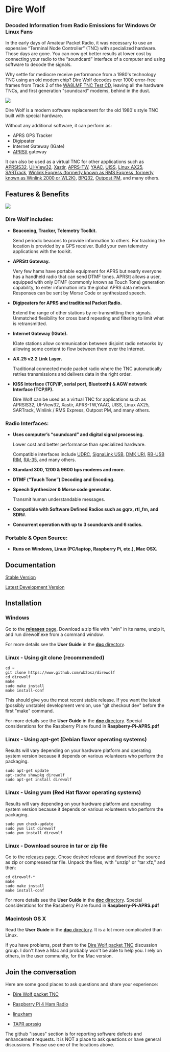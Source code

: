 
# Dire Wolf #

### Decoded Information from Radio Emissions for Windows Or Linux Fans ###

In the early days of Amateur Packet Radio, it was necessary to use an expensive “Terminal Node Controller” (TNC) with specialized hardware.  Those days are gone.  You can now get better results at lower cost by connecting your radio to the “soundcard” interface of a computer and using software to decode the signals.

Why settle for mediocre receive performance from a 1980's technology  TNC using an old modem chip?   Dire Wolf decodes over 1000 error-free frames from Track 2 of the [WA8LMF TNC Test CD](https://github.com/wb2osz/direwolf/tree/dev/doc/WA8LMF-TNC-Test-CD-Results.pdf), leaving all the hardware TNCs, and first generation "soundcard" modems, behind in the dust.

![](tnc-test-cd-results.png)

 
Dire Wolf is a modern software replacement for the old 1980's style TNC built with special hardware.

Without any additional software, it can perform as:

 - APRS GPS Tracker
 - Digipeater
 - Internet Gateway (IGate)
- [APRStt](http://www.aprs.org/aprstt.html) gateway


It can also be used as a virtual TNC for other applications such as [APRSIS32](http://aprsisce.wikidot.com/), [UI-View32](http://www.ui-view.net/), [Xastir](http://xastir.org/index.php/Main_Page), [APRS-TW](http://aprstw.blandranch.net/), [YAAC](http://www.ka2ddo.org/ka2ddo/YAAC.html), [UISS](http://users.belgacom.net/hamradio/uiss.htm), [Linux AX25](http://www.linux-ax25.org/wiki/Main_Page), [SARTrack](http://www.sartrack.co.nz/index.html), [Winlink Express (formerly known as RMS Express, formerly known as Winlink 2000 or WL2K)](http://www.winlink.org/RMSExpress), [BPQ32](http://www.cantab.net/users/john.wiseman/Documents/BPQ32.html), [Outpost PM](http://www.outpostpm.org/), and many others.
 
 
## Features & Benefits ##

![](direwolf-block-diagram.png)

### Dire Wolf includes: ###



- **Beaconing, Tracker, Telemetry Toolkit.**

     Send periodic beacons to provide information to others.  For tracking the location is provided by a GPS receiver.
     Build your own telemetry applications with the toolkit.

- **APRStt Gateway.**

     Very few hams have portable equipment for APRS but nearly everyone has a handheld radio that can send DTMF tones.  APRStt allows a user, equipped with only DTMF (commonly known as Touch Tone) generation capability, to enter information into the global APRS data network.  Responses can be sent by Morse Code or synthesized speech.

- **Digipeaters for APRS and traditional Packet Radio.**

    Extend the range of other stations by re-transmitting their signals. Unmatched flexibility for cross band repeating and filtering to limit what is retransmitted.

- **Internet Gateway (IGate).**

    IGate stations allow communication between disjoint radio networks by allowing some content to flow between them over the Internet.


- **AX.25 v2.2 Link Layer.**

    Traditional connected mode packet radio where the TNC automatically retries transmissions and delivers data in the right order.

- **KISS Interface (TCP/IP, serial port, Bluetooth) & AGW network Interface (TCP/IP).**

    Dire Wolf can be used as a virtual TNC for applications such as   APRSIS32,           UI-View32, Xastir, APRS-TW,YAAC, UISS, Linux  AX25, SARTrack, Winlink / RMS Express, Outpost PM, and many others.  

### Radio Interfaces:   ###

- **Uses computer’s “soundcard” and digital signal processing.**

    Lower cost and better performance than specialized hardware. 

    Compatible interfaces include [UDRC](https://nw-digital-radio.groups.io/g/udrc/wiki/UDRC%E2%84%A2-and-Direwolf-Packet-Modem), [SignaLink USB](http://www.tigertronics.com/slusbmain.htm), [DMK URI](http://www.dmkeng.com/URI_Order_Page.htm), [RB-USB RIM](http://www.repeater-builder.com/products/usb-rim-lite.html), [RA-35](http://www.masterscommunications.com/products/radio-adapter/ra35.html), and many others.



- **Standard 300, 1200 & 9600 bps modems and more.**

- **DTMF (“Touch Tone”) Decoding and Encoding.**
 
- **Speech Synthesizer & Morse code generator.**

    Transmit human understandable messages.

- **Compatible with Software Defined Radios such as gqrx, rtl_fm, and SDR#.**

- **Concurrent operation with up to 3 soundcards and 6 radios.**

### Portable & Open Source:   ###

- **Runs on Windows, Linux (PC/laptop, Raspberry Pi, etc.), Mac OSX.**



## Documentation ##

[Stable Version](https://github.com/wb2osz/direwolf/tree/master/doc)

[Latest Development Version](https://github.com/wb2osz/direwolf/tree/dev/doc)


## Installation ##

### Windows ###

Go to the [**releases** page](https://github.com/wb2osz/direwolf/releases).   Download a zip file with "win" in its name, unzip it, and run direwolf.exe from a command window.

For more details see the **User Guide** in the [**doc** directory](https://github.com/wb2osz/direwolf/tree/master/doc).  




### Linux - Using git clone (recommended) ###

	cd ~
	git clone https://www.github.com/wb2osz/direwolf
	cd direwolf
	make
	sudo make install
	make install-conf

This should give you the most recent stable release.  If you want the latest (possibly unstable) development version, use "git checkout dev" before the first "make" command.

For more details see the **User Guide** in the [**doc** directory](https://github.com/wb2osz/direwolf/tree/master/doc).  Special considerations for the Raspberry Pi are found in **Raspberry-Pi-APRS.pdf**


### Linux - Using apt-get (Debian flavor operating systems) ###

Results will vary depending on your hardware platform and operating system version because it depends on various volunteers who perform the packaging.  

	sudo apt-get update
    apt-cache showpkg direwolf
	sudo apt-get install direwolf


### Linux - Using yum (Red Hat flavor operating systems) ###

Results will vary depending on your hardware platform and operating system version because it depends on various volunteers who perform the packaging.  

	sudo yum check-update
    sudo yum list direwolf
	sudo yum install direwolf

### Linux - Download source in tar or zip file ###

Go to the [releases page](https://github.com/wb2osz/direwolf/releases).  Chose desired release and download the source as zip or compressed tar file.  Unpack the files, with "unzip" or "tar xfz," and then:

	cd direwolf-*
	make
	sudo make install
	make install-conf

For more details see the **User Guide** in the [**doc** directory](https://github.com/wb2osz/direwolf/tree/master/doc).  Special considerations for the Raspberry Pi are found in **Raspberry-Pi-APRS.pdf**


### Macintosh OS X ###

Read the **User Guide** in the [**doc** directory](https://github.com/wb2osz/direwolf/tree/master/doc).   It is a lot more complicated than Linux.  

If you have problems,  post them to the [Dire Wolf packet TNC](https://groups.yahoo.com/neo/groups/direwolf_packet/info) discussion group.   I don't have a Mac and probably won't be able to help you.  I rely on others, in the user community, for the Mac version.



## Join the conversation  ##
 
Here are some good places to ask questions and share your experience:

- [Dire Wolf packet TNC](https://groups.yahoo.com/neo/groups/direwolf_packet/info) 

- [Raspberry Pi 4 Ham Radio](https://groups.io/g/RaspberryPi-4-HamRadio)

- [linuxham](https://groups.io/g/linuxham)

- [TAPR aprssig](http://www.tapr.org/pipermail/aprssig/)
 

The github "issues" section is for reporting software defects and enhancement requests.  It is NOT a place to ask questions or have general discussions.  Please use one of the locations above.
